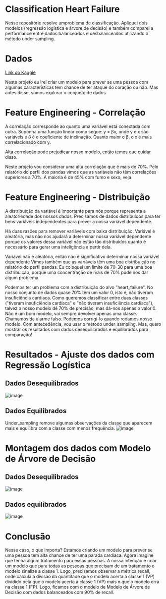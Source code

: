 # Classification Heart Failure
Nesse repositório resolve umproblema de classificação. Apliquei dois modelos (regressão logística e árvore de decisão) e também comparei a performance entre dados balanceados e desbalanceados utilizando o método under sampling.

# Dados
[Link do Kaggle](https://www.kaggle.com/andrewmvd/heart-failure-clinical-data)

Neste projeto eu irei criar um modelo para prever se uma pessoa com algumas características tem chance de ter ataque do coração ou não. Mas antes disso, vamos explorar o conjunto de dados.

# Feature Engineering - Correlação
A correlação corresponde ao quanto uma variável está conectada com outra. Suponha uma função linear como segue: y = βx, onde y e x são variáveis e β é o coeficiente de inclinação. Quanto maior o β, o x é mais correlacionado com y.

Alta correlação pode prejudicar nosso modelo, então temos que cuidar disso.

Neste projeto vou considerar uma alta correlação que é mais de 70%. Pelo relatório do perfil dos pandas vimos que as variáveis não têm correlações superiores a 70%. A maioria é de 45% com fumo e sexo, veja

# Feature Engineering - Distribuição
A distribuição da variável é importante para nós porque representa a aleatoriedade dos nossos dados. Precisamos de dados distribuídos para ter bens variáveis independentes para prever a nossa variável dependente.

Há duas razões para remover variáveis com baixa distribuição:
Variável é aleatória, mas não nos ajudará a determinar nossa variável dependente porque os valores dessa variável não estão tão distribuídos quanto é necessário para gerar uma inteligência a partir dela.

Variável não é aleatória, então não é significativo determinar nossa variável dependente
Vimos também que as variáveis têm uma boa distribuição no relatório do perfil pandas. Eu coloquei um limite de 70-30 para uma boa distribuição, porque uma concentração de mais de 70% pode nos dar algum problema.

Podemos ter um problema com a distribuição do alvo "heart_failure". No nosso conjunto de dados quase 70% têm um valor 0, isto é, não tiveram insuficiência cardíaca.
Como queremos classificar entre duas classes ("tiveram insuficiência cardíaca" e "não tiveram insuficiência cardíaca"), talvez o nosso modelo dê 70% de precisão, mas dá-nos apenas o valor 0. Não é um bom modelo, vai sempre devolver apenas uma classe.
Chamamos de alarme falso. Podemos corrigi-lo quando rodamos nosso modelo. Com antecedência, vou usar o método under_sampling. Mas, quero mostrar os resultados com dados desequilibrados e equilibrados para comparação!

# Resultados - Ajuste dos dados com Regressão Logística

## Dados Desequilibrados
![image](https://user-images.githubusercontent.com/56306657/122310362-9145c200-cee6-11eb-9e1b-1d4111ab8d80.png)

## Dados Equilibrados
Under_sampling remove algumas observações da classe que aparecem mais e equilibra com a classe com menos frequência.
![image](https://user-images.githubusercontent.com/56306657/122309392-99046700-cee4-11eb-9697-53826b1f44e0.png)

# Montagem dos dados com Modelo de Árvore de Decisão
## Dados Desequilibrados
![image](https://user-images.githubusercontent.com/56306657/122309447-b3d6db80-cee4-11eb-9512-9c9ea30d5fb4.png)

## Dados equilibrados
![image](https://user-images.githubusercontent.com/56306657/122309507-ca7d3280-cee4-11eb-9dcc-a5fbee70b782.png)

# Conclusão
Nesse caso, o que importa? Estamos criando um modelo para prever se uma pessoa tem alta chance de ter uma parada cardíaca. Agora imagine que tenha algum tratamento para essas pessoas. A nossa intenção é criar um modelo que para todas as pessoas que precisam de um tratamento o modelo sinalize a classe 1. Logo, precisamos observar a métrica recall, onde calcula a divisão da quantitade que o modelo acerta a classe 1 (VP) dividido pela que o modelo acerta a classe 1 (VP) mais o que o modelo erra na classe 1 (FP). Logo, ficamos com o modelo de Modelo de Árvore de Decisão com dados balanceados com 90% de recall.




